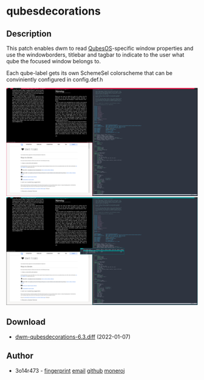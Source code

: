qubesdecorations
================

Description
-----------
This patch enables dwm to read [QubesOS](https://qubes-os.org)-specific window properties and use the
windowborders, titlebar and tagbar to indicate to the user what qube the
focused window belongs to.

Each qube-label gets its own SchemeSel colorscheme that can be conviniently configured in config.def.h

![screenshot](three.png)
![screenshot](five.png)

Download
--------
* [dwm-qubesdecorations-6.3.diff](dwm-qubesdecorations-6.3.diff) (2022-01-07)

Author
-------
* 3o14r473 - [fingerprint](E4FEE61C3B02F4CAB6D80CA7F105757D34BEFA98) [email](3o14@pm.me) [github](https://github.com/3o14r473) [moneroj](41rMoMLvk8hEJYP2vbv3dNUGzN95CLXoANAtmAVaUxzse5KfPjhkE7d4PUwh8kCkF16FwwqfZTmS4ZKmYCjrsFAcGXTPpwH)
